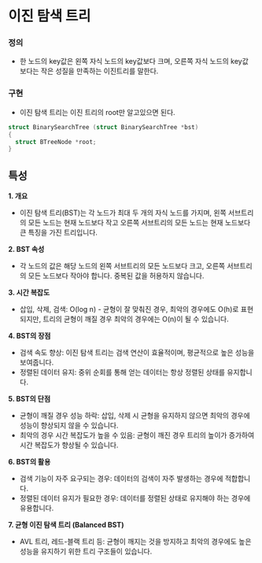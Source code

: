 # 이진 탐색 트리

### 정의
- 한 노드의 key값은 왼쪽 자식 노드의 key값보다 크며, 오른쪽 자식 노드의 key값 보다는 작은 성질을 만족하는 이진트리를 말한다.

### 구현
- 이진 탐색 트리는 이진 트리의 root만 알고있으면 된다.
```C
struct BinarySearchTree (struct BinarySearchTree *bst)
{
  struct BTreeNode *root;
}
```


## 특성
**1. 개요**

- 이진 탐색 트리(BST)는 각 노드가 최대 두 개의 자식 노드를 가지며, 왼쪽 서브트리의 모든 노드는 현재 노드보다 작고 오른쪽 서브트리의 모든 노드는 현재 노드보다 큰 특징을 가진 트리입니다.

**2. BST 속성**

- 각 노드의 값은 해당 노드의 왼쪽 서브트리의 모든 노드보다 크고, 오른쪽 서브트리의 모든 노드보다 작아야 합니다.
중복된 값을 허용하지 않습니다.

**3. 시간 복잡도**

- 삽입, 삭제, 검색: O(log n) - 균형이 잘 맞춰진 경우, 최악의 경우에도 O(h)로 표현되지만, 트리의 균형이 깨질 경우 최악의 경우에는 O(n)이 될 수 있습니다.

**4. BST의 장점**

- 검색 속도 향상: 이진 탐색 트리는 검색 연산이 효율적이며, 평균적으로 높은 성능을 보여줍니다.
- 정렬된 데이터 유지: 중위 순회를 통해 얻는 데이터는 항상 정렬된 상태를 유지합니다.

**5. BST의 단점**

- 균형이 깨질 경우 성능 하락: 삽입, 삭제 시 균형을 유지하지 않으면 최악의 경우에 성능이 향상되지 않을 수 있습니다.
- 최악의 경우 시간 복잡도가 높을 수 있음: 균형이 깨진 경우 트리의 높이가 증가하여 시간 복잡도가 향상될 수 있습니다.

**6. BST의 활용**

- 검색 기능이 자주 요구되는 경우: 데이터의 검색이 자주 발생하는 경우에 적합합니다.
- 정렬된 데이터 유지가 필요한 경우: 데이터를 정렬된 상태로 유지해야 하는 경우에 유용합니다.

**7. 균형 이진 탐색 트리 (Balanced BST)**

- AVL 트리, 레드-블랙 트리 등: 균형이 깨지는 것을 방지하고 최악의 경우에도 높은 성능을 유지하기 위한 트리 구조들이 있습니다.